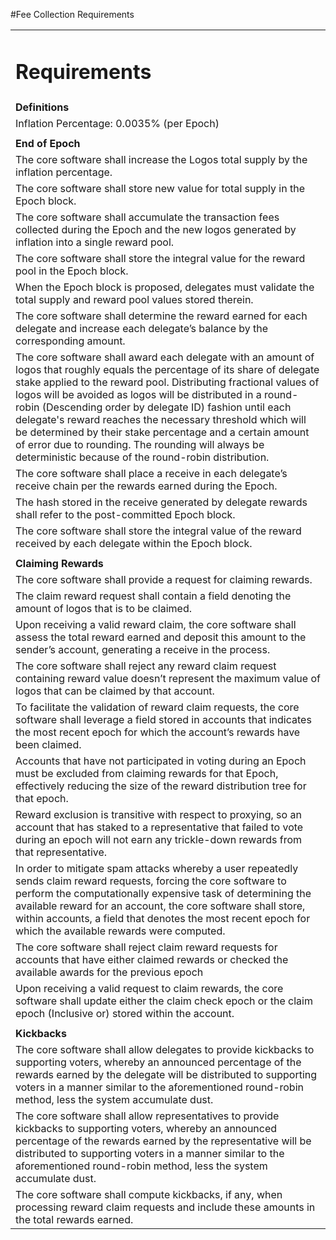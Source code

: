 #Fee Collection Requirements



<table>
  <tr>
   <td>
<h1>Requirements</h1>


   </td>
  </tr>
  <tr>
   <td><strong>Definitions</strong>
   </td>
  </tr>
  <tr>
   <td>Inflation Percentage: 0.0035% (per Epoch)
   </td>
  </tr>
  <tr>
   <td>
   </td>
  </tr>
  <tr>
   <td><strong>End of Epoch</strong>
   </td>
  </tr>
  <tr>
   <td>The core software shall increase the Logos total supply by the inflation percentage.
   </td>
  </tr>
  <tr>
   <td>The core software shall store new value for total supply in the Epoch block.
   </td>
  </tr>
  <tr>
   <td>The core software shall accumulate the transaction fees collected during the Epoch and the new logos generated by inflation into a single reward pool.
   </td>
  </tr>
  <tr>
   <td>The core software shall store the integral value for the reward pool in the Epoch block.
   </td>
  </tr>
  <tr>
   <td>When the Epoch block is proposed, delegates must validate the total supply and reward pool values stored therein.
   </td>
  </tr>
  <tr>
   <td>The core software shall determine the reward earned for each delegate and increase each delegate’s balance by the corresponding amount.
   </td>
  </tr>
  <tr>
   <td>The core software shall award each delegate with an amount of logos that roughly equals the percentage of its share of delegate stake applied to the reward pool. Distributing fractional values of logos will be avoided as logos will be distributed in a round-robin (Descending order by delegate ID) fashion until each delegate's reward reaches the necessary threshold which will be determined by their stake percentage and a certain amount of error due to rounding. The rounding will always be deterministic because of the round-robin distribution.
   </td>
  </tr>
  <tr>
   <td>The core software shall place a receive in each delegate’s receive chain per the rewards earned during the Epoch.
   </td>
  </tr>
  <tr>
   <td>The hash stored in the receive generated by delegate rewards shall refer to the post-committed Epoch block.
   </td>
  </tr>
  <tr>
   <td>The core software shall store the integral value of the reward received by each delegate within the Epoch block.
   </td>
  </tr>
  <tr>
   <td>
   </td>
  </tr>
  <tr>
   <td><strong>Claiming Rewards</strong>
   </td>
  </tr>
  <tr>
   <td>The core software shall provide a request for claiming rewards.
   </td>
  </tr>
  <tr>
   <td>The claim reward request shall contain a field denoting the amount of logos that is to be claimed.
   </td>
  </tr>
  <tr>
   <td>Upon receiving a valid reward claim, the core software shall assess the total reward earned and deposit this amount to the sender’s account, generating a receive in the process.
   </td>
  </tr>
  <tr>
   <td>The core software shall reject any reward claim request containing reward value doesn’t represent the maximum value of logos that can be claimed by that account.
   </td>
  </tr>
  <tr>
   <td>To facilitate the validation of reward claim requests, the core software shall leverage a field stored in accounts that indicates the most recent epoch for which the account’s rewards have been claimed.
   </td>
  </tr>
  <tr>
   <td>Accounts that have not participated in voting during an Epoch must be excluded from claiming rewards for that Epoch, effectively reducing the size of the reward distribution tree for that epoch.
   </td>
  </tr>
  <tr>
   <td>Reward exclusion is transitive with respect to proxying, so an account that has staked to a representative that failed to vote during an epoch will not earn any trickle-down rewards from that representative.
   </td>
  </tr>
  <tr>
   <td>In order to mitigate spam attacks whereby a user repeatedly sends claim reward requests, forcing the core software to perform the computationally expensive task of determining the available reward for an account, the core software shall store, within accounts, a field that denotes the most recent epoch for which the available rewards were computed.
   </td>
  </tr>
  <tr>
   <td>The core software shall reject claim reward requests for accounts that have either claimed rewards or checked the available awards for the previous epoch
   </td>
  </tr>
  <tr>
   <td>Upon receiving a valid request to claim rewards, the core software shall update either the claim check epoch or the claim epoch (Inclusive or) stored within the account.
   </td>
  </tr>
  <tr>
   <td>
   </td>
  </tr>
  <tr>
   <td><strong>Kickbacks</strong>
   </td>
  </tr>
  <tr>
   <td>The core software shall allow delegates to provide kickbacks to supporting voters, whereby an announced percentage of the rewards earned by the delegate will be distributed to supporting voters in a manner similar to the aforementioned round-robin method, less the system accumulate dust.
   </td>
  </tr>
  <tr>
   <td>The core software shall allow representatives to provide kickbacks to supporting voters, whereby an announced percentage of the rewards earned by the representative will be distributed to supporting voters in a manner similar to the aforementioned round-robin method, less the system accumulate dust.
   </td>
  </tr>
  <tr>
   <td>The core software shall compute kickbacks, if any, when processing reward claim requests and include these amounts in the total rewards earned.
   </td>
  </tr>
</table>


